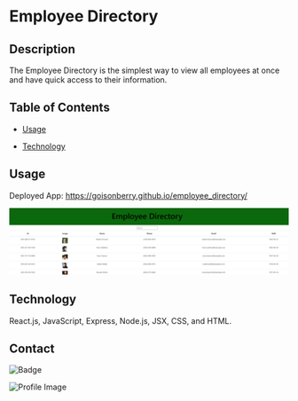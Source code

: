 # Employee Directory

## Description

The Employee Directory is the simplest way to view all employees at once and have quick access to their information.

## Table of Contents

- [Usage](#usage)

- [Technology](#Technology)

## Usage

Deployed App: https://goisonberry.github.io/employee_directory/

![Demo](./public/demo.PNG)

## Technology

React.js, JavaScript, Express, Node.js, JSX, CSS, and HTML.

## Contact

![Badge](https://img.shields.io/badge/Github-goisonberry-4cbbb9)

![Profile Image](https://github.com/goisonberry.png?size=60)
